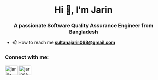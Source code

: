 <h1 align="center">Hi 👋, I'm Jarin</h1>
<h3 align="center">A passionate Software Quality Assurance Engineer from Bangladesh</h3>

- 📫 How to reach me **sultanajarin068@gmail.com**

<h3 align="left">Connect with me:</h3>
<p align="left">
<a href="https://linkedin.com/in/jarin-sultana" target="blank"><img align="center" src="https://raw.githubusercontent.com/rahuldkjain/github-profile-readme-generator/master/src/images/icons/Social/linked-in-alt.svg" alt="jarin-sultana" height="30" width="40" /></a>
<a href="https://www.hackerrank.com/jarinsama" target="blank"><img align="center" src="https://raw.githubusercontent.com/rahuldkjain/github-profile-readme-generator/master/src/images/icons/Social/hackerrank.svg" alt="jarinsama" height="30" width="40" /></a>
</p>

